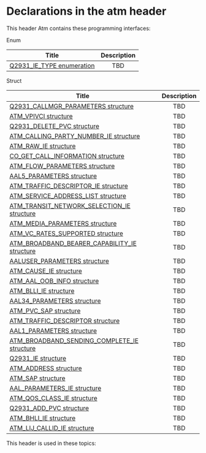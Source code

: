 # Declarations in the atm header
This header Atm contains these programming interfaces:

Enum

| Title        | Description    |
| ------------- |:-------------:|
| [Q2931_IE_TYPE enumeration](ne-atm-q2931-ie-type.md) | TBD |
Struct

| Title        | Description    |
| ------------- |:-------------:|
| [Q2931_CALLMGR_PARAMETERS structure](ns-atm--q2931-callmgr-parameters.md) | TBD |
| [ATM_VPIVCI structure](ns-atm--atm-vpivci.md) | TBD |
| [Q2931_DELETE_PVC structure](ns-atm--q2931-delete-pvc.md) | TBD |
| [ATM_CALLING_PARTY_NUMBER_IE structure](ns-atm--atm-calling-party-number-ie.md) | TBD |
| [ATM_RAW_IE structure](ns-atm--atm-raw-ie.md) | TBD |
| [CO_GET_CALL_INFORMATION structure](ns-atm--co-get-call-information.md) | TBD |
| [ATM_FLOW_PARAMETERS structure](ns-atm--atm-flow-parameters.md) | TBD |
| [AAL5_PARAMETERS structure](ns-atm--aal5-parameters.md) | TBD |
| [ATM_TRAFFIC_DESCRIPTOR_IE structure](ns-atm--atm-traffic-descriptor-ie.md) | TBD |
| [ATM_SERVICE_ADDRESS_LIST structure](ns-atm--atm-service-address-list.md) | TBD |
| [ATM_TRANSIT_NETWORK_SELECTION_IE structure](ns-atm--atm-transit-network-selection-ie.md) | TBD |
| [ATM_MEDIA_PARAMETERS structure](ns-atm--atm-media-parameters.md) | TBD |
| [ATM_VC_RATES_SUPPORTED structure](ns-atm--atm-vc-rates-supported.md) | TBD |
| [ATM_BROADBAND_BEARER_CAPABILITY_IE structure](ns-atm--atm-broadband-bearer-capability-ie.md) | TBD |
| [AALUSER_PARAMETERS structure](ns-atm--aaluser-parameters.md) | TBD |
| [ATM_CAUSE_IE structure](ns-atm--atm-cause-ie.md) | TBD |
| [ATM_AAL_OOB_INFO structure](ns-atm--atm-aal-oob-info.md) | TBD |
| [ATM_BLLI_IE structure](ns-atm--atm-blli-ie.md) | TBD |
| [AAL34_PARAMETERS structure](ns-atm--aal34-parameters.md) | TBD |
| [ATM_PVC_SAP structure](ns-atm--atm-pvc-sap.md) | TBD |
| [ATM_TRAFFIC_DESCRIPTOR structure](ns-atm--atm-traffic-descriptor.md) | TBD |
| [AAL1_PARAMETERS structure](ns-atm--aal1-parameters.md) | TBD |
| [ATM_BROADBAND_SENDING_COMPLETE_IE structure](ns-atm--atm-broadband-sending-complete-ie.md) | TBD |
| [Q2931_IE structure](ns-atm--q2931-ie.md) | TBD |
| [ATM_ADDRESS structure](ns-atm--atm-address.md) | TBD |
| [ATM_SAP structure](ns-atm--atm-sap.md) | TBD |
| [AAL_PARAMETERS_IE structure](ns-atm--aal-parameters-ie.md) | TBD |
| [ATM_QOS_CLASS_IE structure](ns-atm--atm-qos-class-ie.md) | TBD |
| [Q2931_ADD_PVC structure](ns-atm--q2931-add-pvc.md) | TBD |
| [ATM_BHLI_IE structure](ns-atm--atm-bhli-ie.md) | TBD |
| [ATM_LIJ_CALLID_IE structure](ns-atm--atm-lij-callid-ie.md) | TBD |

This header is used in these topics:

